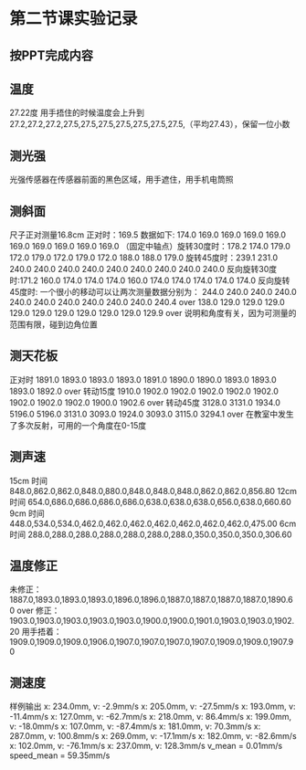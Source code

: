 # 第二节课实验记录
## 按PPT完成内容

## 温度
27.22度
用手捂住的时候温度会上升到
27.2,27.2,27.2,27.5,27.5,27.5,27.5,27.5,27.5,27.5,（平均27.43），保留一位小数

## 测光强
光强传感器在传感器前面的黑色区域，用手遮住，用手机电筒照

## 测斜面
尺子正对测量16.8cm
正对时：169.5
数据如下:
174.0
169.0
169.0
169.0
169.0
169.0
169.0
169.0
169.0
169.0
（固定中轴点）旋转30度时：178.2
174.0
179.0
172.0
179.0
172.0
179.0
172.0
188.0
188.0
179.0
旋转45度时：239.1
231.0
240.0
240.0
240.0
240.0
240.0
240.0
240.0
240.0
240.0
反向旋转30度时:171.2
160.0
174.0
174.0
174.0
160.0
174.0
174.0
174.0
174.0
174.0
反向旋转45度时:
一个很小的移动可以让两次测量数据分别为：
244.0
240.0
240.0
240.0
240.0
240.0
240.0
240.0
240.0
240.0
240.4
over
138.0
129.0
129.0
129.0
129.0
129.0
129.0
129.0
129.0
129.0
129.9
over
说明和角度有关，因为可测量的范围有限，碰到边角位置

## 测天花板
正对时
1891.0
1893.0
1893.0
1893.0
1891.0
1890.0
1890.0
1893.0
1893.0
1893.0
1892.0
over
转动15度
1910.0
1902.0
1902.0
1902.0
1902.0
1902.0
1902.0
1902.0
1902.0
1900.0
1902.6
over
转动45度
3128.0
3131.0
1934.0
5196.0
5196.0
3131.0
3093.0
1924.0
3093.0
3115.0
3294.1
over
在教室中发生了多次反射，可用的一个角度在0-15度

## 测声速
15cm 时间 848.0,862.0,862.0,848.0,880.0,848.0,848.0,848.0,862.0,862.0,856.80
12cm 时间 654.0,686.0,686.0,686.0,686.0,638.0,638.0,638.0,656.0,638.0,660.60
9cm 时间 448.0,534.0,534.0,462.0,462.0,462.0,462.0,462.0,462.0,462.0,475.00
6cm 时间 288.0,288.0,288.0,288.0,288.0,288.0,288.0,350.0,350.0,350.0,306.60

## 温度修正
未修正： 1887.0,1893.0,1893.0,1893.0,1896.0,1896.0,1887.0,1887.0,1887.0,1887.0,1890.60
over
修正：1903.0,1903.0,1903.0,1903.0,1903.0,1900.0,1900.0,1901.0,1903.0,1903.0,1902.20
用手捂着：1909.0,1909.0,1909.0,1906.0,1907.0,1907.0,1907.0,1907.0,1909.0,1909.0,1907.90

## 测速度
样例输出
x: 234.0mm, v: -2.9mm/s
x: 205.0mm, v: -27.5mm/s
x: 193.0mm, v: -11.4mm/s
x: 127.0mm, v: -62.7mm/s
x: 218.0mm, v: 86.4mm/s
x: 199.0mm, v: -18.0mm/s
x: 107.0mm, v: -87.4mm/s
x: 181.0mm, v: 70.3mm/s
x: 287.0mm, v: 100.8mm/s
x: 269.0mm, v: -17.1mm/s
x: 182.0mm, v: -82.6mm/s
x: 102.0mm, v: -76.1mm/s
x: 237.0mm, v: 128.3mm/s
v_mean = 0.01mm/s
speed_mean = 59.35mm/s